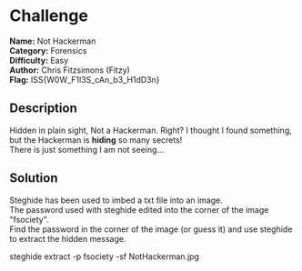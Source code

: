 # Challenge

**Name:** Not Hackerman  
**Category:** Forensics  
**Difficulty:** Easy  
**Author:** Chris Fitzsimons (Fitzy)  
**Flag:** ISS{W0W_F1l3S_cAn_b3_H1dD3n}  

## Description

Hidden in plain sight, Not a Hackerman. Right? I thought I found something, but the Hackerman is **hiding** so many secrets!  
There is just something I am not seeing...  

## Solution

Steghide has been used to imbed a txt file into an image.  
The password used with steghide edited into the corner of the image "fsociety".  
Find the password in the corner of the image (or guess it) and use steghide to extract the hidden message.  

steghide extract -p fsociety -sf NotHackerman.jpg  
